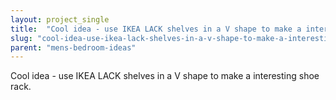 ```yaml
---
layout: project_single
title:  "Cool idea - use IKEA LACK shelves in a V shape to make a interesting shoe rack."
slug: "cool-idea-use-ikea-lack-shelves-in-a-v-shape-to-make-a-interesting"
parent: "mens-bedroom-ideas"
---
```

Cool idea - use IKEA LACK shelves in a V shape to make a interesting shoe rack.